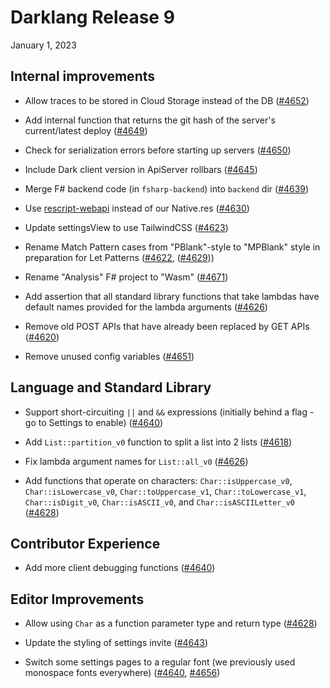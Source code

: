 # Darklang Release 9

January 1, 2023

## Internal improvements

- Allow traces to be stored in Cloud Storage instead of the DB
  ([#4652](https://github.com/darklang/dark/pull/4652))

- Add internal function that returns the git hash of the server's current/latest
  deploy ([#4649](https://github.com/darklang/dark/pull/4649))

- Check for serialization errors before starting up servers
  ([#4650](https://github.com/darklang/dark/pull/4650))

- Include Dark client version in ApiServer rollbars
  ([#4645](https://github.com/darklang/dark/pull/4645))

- Merge F# backend code (in `fsharp-backend`) into `backend` dir
  ([#4639](https://github.com/darklang/dark/pull/4639))

- Use [rescript-webapi](https://www.npmjs.com/package/rescript-webapi) instead
  of our Native.res ([#4630](https://github.com/darklang/dark/pull/4630))

- Update settingsView to use TailwindCSS
  ([#4623](https://github.com/darklang/dark/pull/4623))

- Rename Match Pattern cases from "PBlank"-style to "MPBlank" style in
  preparation for Let Patterns
  ([#4622](https://github.com/darklang/dark/pull/4622),
  ([#4629](https://github.com/darklang/dark/pull/4629)))

- Rename "Analysis" F# project to "Wasm"
  ([#4671](https://github.com/darklang/dark/pull/4671))

- Add assertion that all standard library functions that take lambdas have
  default names provided for the lambda arguments
  ([#4626](https://github.com/darklang/dark/pull/4626))

- Remove old POST APIs that have already been replaced by GET APIs
  ([#4620](https://github.com/darklang/dark/pull/4620))

- Remove unused config variables
  ([#4651](https://github.com/darklang/dark/pull/4651))

## Language and Standard Library

- Support short-circuiting `||` and `&&` expressions (initially behind a flag -
  go to Settings to enable)
  ([#4640](https://github.com/darklang/dark/pull/4640))

- Add `List::partition_v0` function to split a list into 2 lists
  ([#4618](https://github.com/darklang/dark/pull/4618))

- Fix lambda argument names for `List::all_v0`
  ([#4626](https://github.com/darklang/dark/pull/4626))

- Add functions that operate on characters: `Char::isUppercase_v0`,
  `Char::isLowercase_v0`, `Char::toUppercase_v1`, `Char::toLowercase_v1`,
  `Char::isDigit_v0`, `Char::isASCII_v0`, and `Char::isASCIILetter_v0`
  ([#4628](https://github.com/darklang/dark/pull/4628))

## Contributor Experience

- Add more client debugging functions
  ([#4640](https://github.com/darklang/dark/pull/4640))

## Editor Improvements

- Allow using `Char` as a function parameter type and return type
  ([#4628](https://github.com/darklang/dark/pull/4628))

- Update the styling of settings invite
  ([#4643](https://github.com/darklang/dark/pull/4643))

- Switch some settings pages to a regular font (we previously used monospace
  fonts everywhere) ([#4640](https://github.com/darklang/dark/pull/4640),
  [#4656](https://github.com/darklang/dark/pull/4656))
